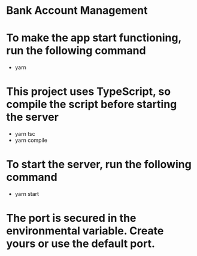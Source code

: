 # Bank Account Management

# To make the app start functioning, run the following command
- yarn

# This project uses TypeScript, so compile the script before starting the server
- yarn tsc 
- yarn compile

# To start the server, run the following command
- yarn start

# The port is secured in the environmental variable. Create yours or use the default port.

